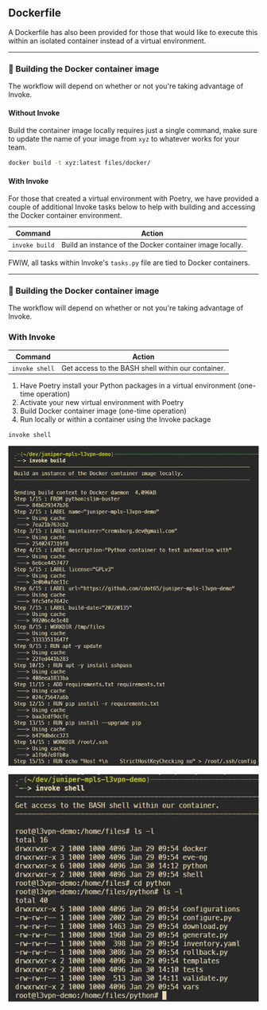 ## Dockerfile

A Dockerfile has also been provided for those that would like to execute this within an isolated container instead of a virtual environment.

---

### 🚀 Building the Docker container image

The workflow will depend on whether or not you're taking advantage of Invoke.

#### Without Invoke

Build the container image locally requires just a single command, make sure to update the name of your image from `xyz` to whatever works for your team.

```bash
docker build -t xyz:latest files/docker/
```

#### With Invoke

For those that created a virtual environment with Poetry, we have provided a couple of additional Invoke tasks below to help with building and accessing the Docker container environment.

| Command        | Action                                                   |
| -------------- | -------------------------------------------------------- |
| `invoke build` | Build an instance of the Docker container image locally. |

FWIW, all tasks within Invoke's `tasks.py` file are tied to Docker containers.

---

### 🚀 Building the Docker container image

The workflow will depend on whether or not you're taking advantage of Invoke.

### With Invoke

| Command        | Action                                             |
| -------------- | -------------------------------------------------- |
| `invoke shell` | Get access to the BASH shell within our container. |

1. Have Poetry install your Python packages in a virtual environment (one-time operation)
2. Activate your new virtual environment with Poetry
3. Build Docker container image (one-time operation)
4. Run locally or within a container using the Invoke package

```bash
invoke shell
```

![invoke build](../../assets/images/invoke_build.png)

![invoke shell](../../assets/images/invoke_shell.png)
